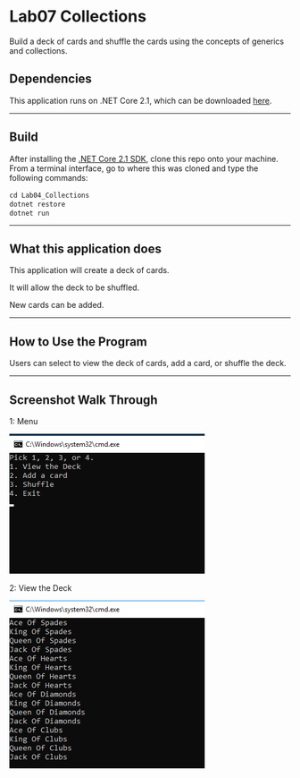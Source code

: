 
# Lab07 Collections
Build a deck of cards and shuffle the cards using the concepts of generics and collections.

## Dependencies
This application runs on .NET Core 2.1, which can be downloaded [here](https://www.microsoft.com/net/download/macos).

---
## Build
After installing the [.NET Core 2.1 SDK](https://www.microsoft.com/net/download/macos), clone this repo onto your machine. From a terminal interface, go to where this was cloned and type the following commands:

```
cd Lab04_Collections
dotnet restore
dotnet run
```
---
## What this application does
This application will create a deck of cards.  

It will allow the deck to be shuffled.

New cards can be added.

---
## How to Use the Program
Users can select to view the deck of cards, add a card, or shuffle the deck.

---

## Screenshot Walk Through
1: Menu

![Menu](/assets/menu.png)

2: View the Deck

![View the Deck](/assets/deck.png)
